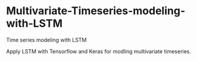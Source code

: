# Multivariate-Timeseries-modeling-with-LSTM
Time series modeling with LSTM

Apply LSTM with Tensorflow and Keras for modling multivariate timeseries.
